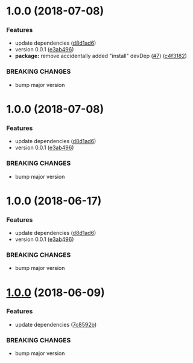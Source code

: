 # 1.0.0 (2018-07-08)


### Features

* update dependencies ([d8d1ad6](https://github.com/brandondoran/graphql-directive-deprecated/commit/d8d1ad6))
* version 0.0.1 ([e3ab496](https://github.com/brandondoran/graphql-directive-deprecated/commit/e3ab496))
* **package:** remove accidentally added "install" devDep ([#7](https://github.com/brandondoran/graphql-directive-deprecated/issues/7)) ([c4f3182](https://github.com/brandondoran/graphql-directive-deprecated/commit/c4f3182))


### BREAKING CHANGES

* bump major version

# 1.0.0 (2018-07-08)


### Features

* update dependencies ([d8d1ad6](https://github.com/brandondoran/graphql-directive-deprecated/commit/d8d1ad6))
* version 0.0.1 ([e3ab496](https://github.com/brandondoran/graphql-directive-deprecated/commit/e3ab496))


### BREAKING CHANGES

* bump major version

# 1.0.0 (2018-06-17)


### Features

* update dependencies ([d8d1ad6](https://github.com/brandondoran/graphql-directive-deprecated/commit/d8d1ad6))
* version 0.0.1 ([e3ab496](https://github.com/brandondoran/graphql-directive-deprecated/commit/e3ab496))


### BREAKING CHANGES

* bump major version

# [1.0.0](https://github.com/brandondoran/graphql-directive-deprecated/compare/v0.1.0...v1.0.0) (2018-06-09)


### Features

* update dependencies ([7c8592b](https://github.com/brandondoran/graphql-directive-deprecated/commit/7c8592b))


### BREAKING CHANGES

* bump major version

